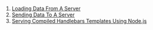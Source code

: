 1. [Loading Data From A Server](/guides/cookbook/client_side_interaction/loading_data_from_a_server)
1. [Sending Data To A Server](/guides/cookbook/client_side_interaction/sending_data_to_a_server)
1. [Serving Compiled Handlebars Templates Using Node.js](/guides/cookbook/client_side_interaction/serving_compiled_templates_using_nodejs)